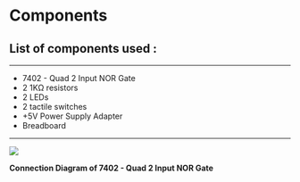# Components

## List of components used :

----------------------------

* 7402 - Quad 2 Input NOR Gate
* 2 1KΩ resistors
* 2 LEDs
* 2 tactile switches
* +5V Power Supply Adapter
* Breadboard
----------------------------

![](http://www.devreyapimi.com/wp-content/uploads/2011/12/7402.gif)

**Connection Diagram of 7402 - Quad 2 Input NOR Gate**
